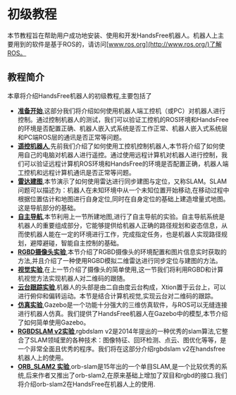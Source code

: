# 初级教程
本节教程旨在帮助用户成功地安装、使用和开发HandsFree机器人。机器人上主要用到的软件是基于ROS的，请访问[www.ros.org](http://www.ros.org/)了解ROS。  

## 教程简介
本章将介绍HandsFree机器人的初级教程,主要包括了

* [**准备开始**](/docs/Tutorial/1.1-Getting-Started.md),这部分我们将介绍如何使用机器人端工控机（或PC）对机器人进行控制。通过控制机器人的测试，我们可以验证工控机的ROS环境和HandsFree的环境是否配置正确、机器人嵌入式系统是否工作正常、机器人嵌入式系统层和PC端ROS层的通讯是否正常等问题。
* [**遥控机器人**](/docs/Tutorial/1.2-First-Experiment.md),先前我们介绍了如何使用工控机控制机器人,本节将介绍了如何使用自己的电脑对机器人进行遥控。通过使用远程计算机对机器人进行控制，我们可以验证远程计算机ROS环境和HandsFree的环境是否配置正确，机器人端工控机和远程计算机通讯是否正常等问题。
* [**雷达建图**](/docs/Tutorial/2.1-Mapping.md),本节演示了如何使用雷达进行同步建图与定位，又称SLAM。SLAM问题可以描述为：机器人在未知环境中从一个未知位置开始移动,在移动过程中根据位置估计和地图进行自身定位,同时在自身定位的基础上建造增量式地图。这是导航部分的基础。
* [**自主导航**](/docs/Tutorial/2.1-Navigation.md),本节利用上一节所建地图,进行了自主导航的实验。自主导航系统是机器人的重要组成部分，它能够提供给机器人正确的路径规划和姿态信息，从而使机器人能在一定的环境进行工作，完成指定任务，也是机器人实现路径规划，避障避碰，智能自主控制的基础。
* [**RGBD摄像头实验**](/docs/Tutorial/2.2-RGBD-Test.md),本节介绍了RGBD摄像头的环境配置和图片信息实时获取的方法,并且介绍了一种使用RGBD模拟二维雷达进行同步定位与建图的方法。
* [**视觉实验**](/docs/Tutorial/2.3-Vision-Test.md),在上一节介绍了摄像头的简单使用,这一节我们将利用RGBD和计算机视觉方法实现机器人对二维码的跟随。
* [**云台跟踪实验**](/docs/Tutorial/2.5-Head-Tracking.md),机器人的头部是由二自由度云台构成，Xtion置于云台上，可以进行俯仰和偏转运动。本节是结合计算机视觉,实现云台对二维码的跟踪。
* [**仿真实验**](/docs/Tutorial/2.4-Simulation.md),Gazebo是一个功能十分强大的三维仿真软件，与ROS可以无缝连接进行机器人仿真。我们提供了HandsFree机器人在Gazebo中的模型,本节介绍了如何简单使用Gazebo。
* [**RGBDSLAM v2实验**](/docs/Tutorial/RGBDSLAMV2.md),rgbdslam v2是2014年提出的一种优秀的slam算法,它整合了SLAM领域里的各种技术：图像特征、回环检测、点云、图优化等等，是一个非常全面且优秀的程序。我们将在这部分介绍rgbdslam v2在handsfree机器人上的使用。
* [**ORB_SLAM2 实验**](/docs/Tutorial/ORBSLAM2.md),orb-slam是15年出的一个单目SLAM,是一个比较优秀的系统,后来作者又推出了orb-slam2,在原来基础上增加了双目和rgbd的接口.我们将介绍orb-slam2在HandsFree在机器人上的使用.


